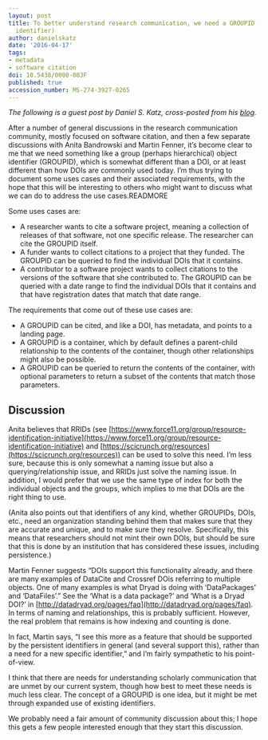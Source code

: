 ```yaml
---
layout: post
title: To better understand research communication, we need a GROUPID (group object
  identifier)
author: danielskatz
date: '2016-04-17'
tags:
- metadata
- software citation
doi: 10.5438/0000-08JF
published: true
accession_number: MS-274-3927-0265
---
```

*The following is a guest post by Daniel S. Katz, cross-posted from his [blog](https://danielskatzblog.wordpress.com/2016/04/17/to-better-understand-research-communication-we-need-a-groid-group-object-identifier/).*

After a number of general discussions in the research communication community, mostly focused on software citation, and then a few separate discussions with Anita Bandrowski and Martin Fenner, it’s become clear to me that we need something like a group (perhaps hierarchical) object identifier (GROUPID), which is somewhat different than a DOI, or at least different than how DOIs are commonly used today. I’m thus trying to document some uses cases and their associated requirements, with the hope that this will be interesting to others who might want to discuss what we can do to address the use cases.READMORE

Some uses cases are:

* A researcher wants to cite a software project, meaning a collection of releases of that software, not one specific release. The researcher can cite the GROUPID itself.
* A funder wants to collect citations to a project that they funded. The GROUPID can be queried to find the individual DOIs that it contains.
* A contributor to a software project wants to collect citations to the versions of the software that she contributed to. The GROUPID can be queried with a date range to find the individual DOIs that it contains and that have registration dates that match that date range.

The requirements that come out of these use cases are:

* A GROUPID can be cited, and like a DOI, has metadata, and points to a landing page.
* A GROUPID is a container, which by default defines a parent-child relationship to the
  contents of the container, though other relationships might also be possible.
* A GROUPID can be queried to return the contents of the container, with optional
  parameters to return a subset of the contents that match those parameters.

## Discussion

Anita believes that RRIDs (see [https://www.force11.org/group/resource-identification-initiative](https://www.force11.org/group/resource-identification-initiative) and [https://scicrunch.org/resources](https://scicrunch.org/resources)) can be used to solve this need. I’m less sure, because this is only somewhat a naming issue but also a querying/relationship issue, and RRIDs just solve the naming issue. In addition, I would prefer that we use the same type of index for both the individual objects and the groups, which implies to me that DOIs are the right thing to use.

(Anita also points out that identifiers of any kind, whether GROUPIDs, DOIs, etc., need an organization standing behind them that makes sure that they are accurate and unique, and to make sure they resolve. Specifically, this means that researchers should not mint their own DOIs, but should be sure that this is done by an institution that has considered these issues, including persistence.)

Martin Fenner suggests “DOIs support this functionality already, and there are many examples of DataCite and Crossref DOis referring to multiple objects. One of many examples is what Dryad is doing with ‘DataPackages’ and ‘DataFiles’.” See the ‘What is a data package?’ and ‘What is a Dryad DOI?’ in [http://datadryad.org/pages/faq](http://datadryad.org/pages/faq). In terms of naming and relationships, this is probably sufficient. However, the real problem that remains is how indexing and counting is done.

In fact, Martin says, “I see this more as a feature that should be supported by the persistent identifiers in general (and several support this), rather than a need for a new specific identifier,” and I’m fairly sympathetic to his point-of-view.

I think that there are needs for understanding scholarly communication that are unmet by our current system, though how best to meet these needs is much less clear.  The concept of a GROUPID is one idea, but it might be met through expanded use of existing identifiers.

We probably need a fair amount of community discussion about this; I hope this gets a few people interested enough that they start this discussion.
